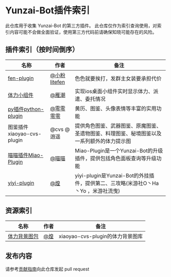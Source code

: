 # Yunzai-Bot插件索引

此仓库用于收集 Yunzai-Bot 的第三方插件。
此仓库仅作为索引查询使用，对索引内容可能不会做全面验证，使用第三方代码前请确保知晓可能存在的风险。

## 插件索引（按时间倒序）

<!-- 新内容请添加到首行 -->

| 名称 | 作者 | 备注 |
| --- | --- | --- |
| [fen-plugin](https://github.com/litefen/fen-plugin) | [@小粉litefen](https://github.com/litefen) | 色色就要挨打，发群主女装要承担代价 |
| [体力小组件](https://github.com/OctoberCK/genshinhelper) | [@雁潮](https://github.com/OctoberCK) | 实现ios桌面小组件实时显示体力、派遣、委托情况 |
| [py插件python-plugin](https://github.com/lcwf/python-plugin) | [@零零零零](https://github.com/lcwf) | 黄历、图鉴、头像表情等丰富的实用功能 |
| 图鉴插件xiaoyao-cvs-plugin | @cvs @逍遥 | 提供角色图鉴、武器图鉴、原魔图鉴、圣遗物图鉴、料理图鉴、秘境图鉴以及一系列额外的体力提示图 |
| [喵喵插件Miao-Plugin](https://github.com/yoimiya-kokomi/miao-plugin) | [@喵喵](https://github.com/yoimiya-kokomi)| Miao-Plugin是一个Yunzai-Bot的升级插件，提供包括角色面板查询等升级功能 |
| [yiyi-plugin](https://github.com/cv-hunag/yiyi-plugin) | [@煌](https://github.com/cv-hunag) | yiyi-plugin是Yunzai-Bot的外挂插件，提供第二、三攻略(米游社O丶Ha丶Yo ，米游社流曳) |

<!-- 请不要在这里添加内容，请将内容添加到首行 -->


## 资源索引

| 名称 | 作者 | 备注 |
| --- | --- | --- |
| [体力背景图包](https://github.com/cv-hunag/BJT) | [@煌](https://github.com/cv-hunag) | xiaoyao-cvs-plugin的体力背景图库 |


## 发布内容

请参考[贡献指南](./CONTRIBUTING.md)向此仓库发起 pull request
